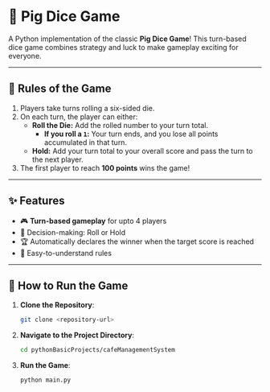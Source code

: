 # 🎲 Pig Dice Game

A Python implementation of the classic **Pig Dice Game**! This turn-based dice game combines strategy and luck to make gameplay exciting for everyone.

---

## 📖 Rules of the Game
1. Players take turns rolling a six-sided die.
2. On each turn, the player can either:
   - **Roll the Die:** Add the rolled number to your turn total.
     - **If you roll a `1`:** Your turn ends, and you lose all points accumulated in that turn.
   - **Hold:** Add your turn total to your overall score and pass the turn to the next player.
3. The first player to reach **100 points** wins the game!

---

## ✨ Features
- 🎮 **Turn-based gameplay** for upto 4 players
- 🎲 Decision-making: Roll or Hold
- 🏆 Automatically declares the winner when the target score is reached
- 🔗 Easy-to-understand rules

---

## 🚀 How to Run the Game
1. **Clone the Repository**:
   ```bash
   git clone <repository-url>

2. **Navigate to the Project Directory**:
   ```bash
   cd pythonBasicProjects/cafeManagementSystem

3. **Run the Game**:
   ```bash
   python main.py


